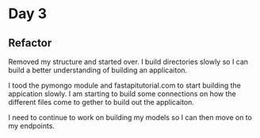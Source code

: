 # Day 3

## Refactor

Removed my structure and started over. I build directories slowly so I can build a better understanding of building an applicaiton.

I tood the pymongo module and fastapitutorial.com to start building the appication slowly. I am starting to build some connections on how the different files come to gether to build out the applicaiton.

I need to continue to work on building my models so I can then move on to my endpoints.
